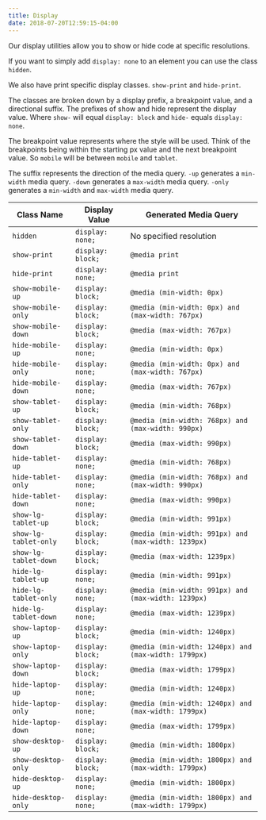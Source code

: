 ```yaml
---
title: Display
date: 2018-07-20T12:59:15-04:00
---
```


Our display utilities allow you to show or hide code at specific resolutions.

If you want to simply add `display: none` to an element you can use the class `hidden`.

We also have print specific display classes. `show-print` and `hide-print`.

The classes are broken down by a display prefix, a breakpoint value, and a
directional suffix. The prefixes of show and hide represent the display value. Where `show-` will equal `display: block`
and `hide-` equals `display: none`.

The breakpoint value represents where the style will be used. Think of the breakpoints being within the starting px
value and the next breakpoint value. So `mobile` will be between `mobile` and `tablet`.

The suffix represents the direction of the media query. `-up` generates a `min-width` media query. `-down` generates a
`max-width` media query. `-only` generates a `min-width` and `max-width` media query.

<div class="overflow-x--auto">

| Class Name            | Display Value     | Generated Media Query                                |
| --------------------- | ----------------- | ---------------------------------------------------- |
| `hidden`              | `display: none;`  | No specified resolution                              |
| `show-print`          | `display: block;` | `@media print`                                       |
| `hide-print`          | `display: none;`  | `@media print`                                       |
| `show-mobile-up`      | `display: block;` | `@media (min-width: 0px)`                            |
| `show-mobile-only`    | `display: block;` | `@media (min-width: 0px) and (max-width: 767px)`     |
| `show-mobile-down`    | `display: block;` | `@media (max-width: 767px)`                          |
| `hide-mobile-up`      | `display: none;`  | `@media (min-width: 0px)`                            |
| `hide-mobile-only`    | `display: none;`  | `@media (min-width: 0px) and (max-width: 767px)`     |
| `hide-mobile-down`    | `display: none;`  | `@media (max-width: 767px)`                          |
| `show-tablet-up`      | `display: block;` | `@media (min-width: 768px)`                          |
| `show-tablet-only`    | `display: block;` | `@media (min-width: 768px) and (max-width: 990px)`   |
| `show-tablet-down`    | `display: block;` | `@media (max-width: 990px)`                          |
| `hide-tablet-up`      | `display: none;`  | `@media (min-width: 768px)`                          |
| `hide-tablet-only`    | `display: none;`  | `@media (min-width: 768px) and (max-width: 990px)`   |
| `hide-tablet-down`    | `display: none;`  | `@media (max-width: 990px)`                          |
| `show-lg-tablet-up`   | `display: block;` | `@media (min-width: 991px)`                          |
| `show-lg-tablet-only` | `display: block;` | `@media (min-width: 991px) and (max-width: 1239px)`  |
| `show-lg-tablet-down` | `display: block;` | `@media (max-width: 1239px)`                         |
| `hide-lg-tablet-up`   | `display: none;`  | `@media (min-width: 991px)`                          |
| `hide-lg-tablet-only` | `display: none;`  | `@media (min-width: 991px) and (max-width: 1239px)`  |
| `hide-lg-tablet-down` | `display: none;`  | `@media (max-width: 1239px)`                         |
| `show-laptop-up`      | `display: block;` | `@media (min-width: 1240px)`                         |
| `show-laptop-only`    | `display: block;` | `@media (min-width: 1240px) and (max-width: 1799px)` |
| `show-laptop-down`    | `display: block;` | `@media (max-width: 1799px)`                         |
| `hide-laptop-up`      | `display: none;`  | `@media (min-width: 1240px)`                         |
| `hide-laptop-only`    | `display: none;`  | `@media (min-width: 1240px) and (max-width: 1799px)` |
| `hide-laptop-down`    | `display: none;`  | `@media (max-width: 1799px)`                         |
| `show-desktop-up`     | `display: block;` | `@media (min-width: 1800px)`                         |
| `show-desktop-only`   | `display: block;` | `@media (min-width: 1800px) and (max-width: 1799px)` |
| `hide-desktop-up`     | `display: none;`  | `@media (min-width: 1800px)`                         |
| `hide-desktop-only`   | `display: none;`  | `@media (min-width: 1800px) and (max-width: 1799px)` |

</div>